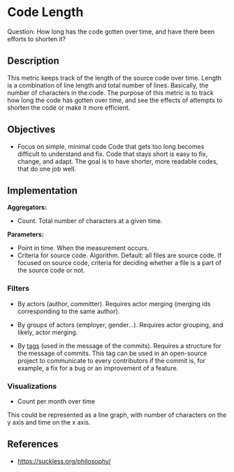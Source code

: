 # Code Length

Question: How long has the code gotten over time, and have there been efforts to shorten it?


## Description

This metric keeps track of the length of the source code over time.
Length is a combination of line length and total number of lines.
Basically, the number of characters in the code.
The purpose of this metric is to track how long the code has gotten over time,
and see the effects of attempts to shorten the code or make it more efficient.


## Objectives

* Focus on simple, minimal code
    Code that gets too long becomes difficult to understand and fix.
    Code that stays short is easy to fix, change, and adapt.
    The goal is to have shorter, more readable codes, that do one
    job well.


## Implementation

**Aggregators:**
* Count. Total number of characters at a given time.

**Parameters:**
* Point in time. When the measurement occurs.
* Criteria for source code. Algorithm. Default: all files are source code.
 If focused on source code, criteria for deciding whether a file is a part of the source code or not.


### Filters

* By actors (author, committer). Requires actor merging
(merging ids corresponding to the same author).

* By groups of actors (employer, gender...). Requires actor grouping,
and likely, actor merging.

* By [tags](https://www.odoo.com/documentation/13.0/reference/guidelines.html#tag-and-module-name) (used in the message of the commits).
Requires a structure for the message of commits.
This tag can be used in an open-source project to communicate to every contributors
if the commit is, for example, a fix for a bug or an improvement of a feature.

### Visualizations

* Count per month over time

This could be represented as a line graph, with number of characters on the y axis
and time on the x axis.


## References

* https://suckless.org/philosophy/
